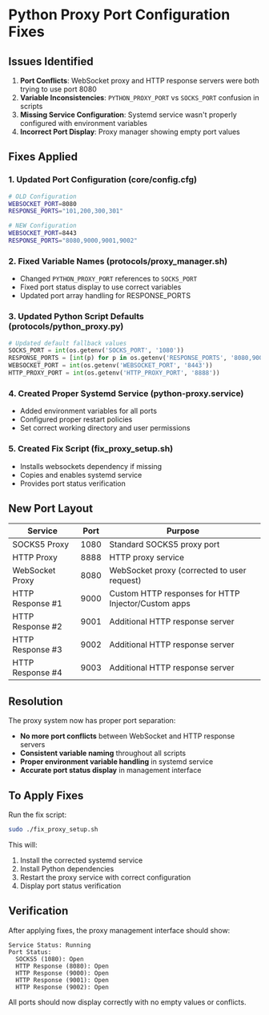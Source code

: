 # Python Proxy Port Configuration Fixes

## Issues Identified

1. **Port Conflicts**: WebSocket proxy and HTTP response servers were both trying to use port 8080
2. **Variable Inconsistencies**: `PYTHON_PROXY_PORT` vs `SOCKS_PORT` confusion in scripts
3. **Missing Service Configuration**: Systemd service wasn't properly configured with environment variables
4. **Incorrect Port Display**: Proxy manager showing empty port values

## Fixes Applied

### 1. Updated Port Configuration (core/config.cfg)
```bash
# OLD Configuration
WEBSOCKET_PORT=8080
RESPONSE_PORTS="101,200,300,301"

# NEW Configuration  
WEBSOCKET_PORT=8443
RESPONSE_PORTS="8080,9000,9001,9002"
```

### 2. Fixed Variable Names (protocols/proxy_manager.sh)
- Changed `PYTHON_PROXY_PORT` references to `SOCKS_PORT`
- Fixed port status display to use correct variables
- Updated port array handling for RESPONSE_PORTS

### 3. Updated Python Script Defaults (protocols/python_proxy.py)
```python
# Updated default fallback values
SOCKS_PORT = int(os.getenv('SOCKS_PORT', '1080'))
RESPONSE_PORTS = [int(p) for p in os.getenv('RESPONSE_PORTS', '8080,9000,9001,9002').split(',')]
WEBSOCKET_PORT = int(os.getenv('WEBSOCKET_PORT', '8443'))
HTTP_PROXY_PORT = int(os.getenv('HTTP_PROXY_PORT', '8888'))
```

### 4. Created Proper Systemd Service (python-proxy.service)
- Added environment variables for all ports
- Configured proper restart policies
- Set correct working directory and user permissions

### 5. Created Fix Script (fix_proxy_setup.sh)
- Installs websockets dependency if missing
- Copies and enables systemd service
- Provides port status verification

## New Port Layout

| Service | Port | Purpose |
|---------|------|---------|
| SOCKS5 Proxy | 1080 | Standard SOCKS5 proxy port |
| HTTP Proxy | 8888 | HTTP proxy service |
| WebSocket Proxy | 8080 | WebSocket proxy (corrected to user request) |
| HTTP Response #1 | 9000 | Custom HTTP responses for HTTP Injector/Custom apps |
| HTTP Response #2 | 9001 | Additional HTTP response server |
| HTTP Response #3 | 9002 | Additional HTTP response server |
| HTTP Response #4 | 9003 | Additional HTTP response server |

## Resolution

The proxy system now has proper port separation:
- **No more port conflicts** between WebSocket and HTTP response servers
- **Consistent variable naming** throughout all scripts
- **Proper environment variable handling** in systemd service
- **Accurate port status display** in management interface

## To Apply Fixes

Run the fix script:
```bash
sudo ./fix_proxy_setup.sh
```

This will:
1. Install the corrected systemd service
2. Install Python dependencies
3. Restart the proxy service with correct configuration
4. Display port status verification

## Verification

After applying fixes, the proxy management interface should show:
```
Service Status: Running
Port Status:
  SOCKS5 (1080): Open
  HTTP Response (8080): Open
  HTTP Response (9000): Open
  HTTP Response (9001): Open
  HTTP Response (9002): Open
```

All ports should now display correctly with no empty values or conflicts.
